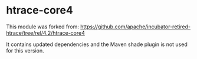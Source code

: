 # htrace-core4

This module was forked from:
https://github.com/apache/incubator-retired-htrace/tree/rel/4.2/htrace-core4

It contains updated dependencies and the Maven shade plugin is not used for this version.
